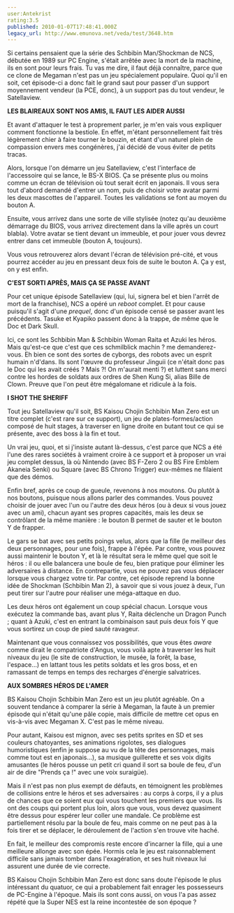 ```yaml
---
user:Antekrist
rating:3.5
published: 2010-01-07T17:48:41.000Z
legacy_url: http://www.emunova.net/veda/test/3648.htm
---
```

Si certains pensaient que la série des Schbibin Man/Shockman de NCS, débutée en 1989 sur PC Engine, s'était arrêtée avec la mort de la machine, ils en sont pour leurs frais. Tu vas me dire, il faut déjà connaître, parce que ce clone de Megaman n'est pas un jeu spécialement populaire. Quoi qu'il en soit, cet épisode-ci a donc fait le grand saut pour passer d'un support moyennement vendeur (la PCE, donc), à un support pas du tout vendeur, le Satellaview.  

  

**LES BLAIREAUX SONT NOS AMIS, IL FAUT LES AIDER AUSSI**  

Et avant d'attaquer le test à proprement parler, je m'en vais vous expliquer comment fonctionne la bestiole. En effet, m'étant personnellement fait très légèrement chier à faire tourner le bouzin, et étant d'un naturel plein de compassion envers mes congénères, j'ai décidé de vous éviter de petits tracas.  

Alors, lorsque l'on démarre un jeu Satellaview, c'est l'interface de l'accessoire qui se lance, le BS-X BIOS. Ça se présente plus ou moins comme un écran de télévision où tout serait écrit en japonais. Il vous sera tout d'abord demandé d'entrer un nom, puis de choisir votre avatar parmi les deux mascottes de l'appareil. Toutes les validations se font au moyen du bouton A.  

Ensuite, vous arrivez dans une sorte de ville stylisée (notez qu'au deuxième démarrage du BIOS, vous arrivez directement dans la ville après un court blabla). Votre avatar se tient devant un immeuble, et pour jouer vous devrez entrer dans cet immeuble (bouton A, toujours).  

Vous vous retrouverez alors devant l'écran de télévision pré-cité, et vous pourrez accéder au jeu en pressant deux fois de suite le bouton A. Ça y est, on y est enfin.  

  

**C'EST SORTI APRÈS, MAIS ÇA SE PASSE AVANT**  

Pour cet unique épisode Satellaview (qui, lui, signera bel et bien l'arrêt de mort de la franchise), NCS a opéré un _reboot_ complet. Et pour cause puisqu'il s'agit d'une _prequel_, donc d'un épisode censé se passer avant les précédents. Tasuke et Kyapiko passent donc à la trappe, de même que le Doc et Dark Skull.  

Ici, ce sont les Schbibin Man & Schbibin Woman Raita et Azuki les héros. Mais qu'est-ce que c'est que ces schmilblick machin ? me demanderez-vous. Eh bien ce sont des sortes de cyborgs, des robots avec un esprit humain n'd'dans. Ils sont l'œuvre du professeur Jinguii (ce n'était donc pas le Doc qui les avait créés ? Mais ?! On m'aurait menti ?) et luttent sans merci contre les hordes de soldats aux ordres de Shen Kung Si, alias Bille de Clown. Preuve que l'on peut être mégalomane et ridicule à la fois.  

  

**I SHOT THE SHERIFF**  

Tout jeu Satellaview qu'il soit, BS Kaisou Chojin Schbibin Man Zero est un titre complet (c'est rare sur ce support), un jeu de plates-formes/action composé de huit stages, à traverser en ligne droite en butant tout ce qui se présente, avec des boss à la fin et tout.  

Un vrai jeu, quoi, et si j'insiste autant là-dessus, c'est parce que NCS a été l'une des rares sociétés à vraiment croire à ce support et à proposer un vrai jeu complet dessus, là où Nintendo (avec BS F-Zero 2 ou BS Fire Emblem Akaneia Senki) ou Square (avec BS Chrono Trigger) eux-mêmes ne filaient que des démos.  

Enfin bref, après ce coup de gueule, revenons à nos moutons. Ou plutôt à nos boutons, puisque nous allons parler des commandes. Vous pouvez choisir de jouer avec l'un ou l'autre des deux héros (ou à deux si vous jouez avec un ami), chacun ayant ses propres capacités, mais les deux se contrôlant de la même manière : le bouton B permet de sauter et le bouton Y de frapper.  

Le gars se bat avec ses petits poings velus, alors que la fille (le meilleur des deux personnages, pour une fois), frappe à l'épée. Par contre, vous pouvez aussi maintenir le bouton Y, et là le résultat sera le même quel que soit le héros : il ou elle balancera une boule de feu, bien pratique pour éliminer les adversaires à distance. En contrepartie, vous ne pouvez pas vous déplacer lorsque vous chargez votre tir. Par contre, cet épisode reprend la bonne idée de Shockman (Schbibin Man 2), à savoir que si vous jouez à deux, l'un peut tirer sur l'autre pour réaliser une méga-attaque en duo.  

Les deux héros ont également un coup spécial chacun. Lorsque vous exécutez la commande bas, avant plus Y, Raita déclenche un Dragon Punch ; quant à Azuki, c'est en entrant la combinaison saut puis deux fois Y que vous sortirez un coup de pied sauté ravageur.  

Maintenant que vous connaissez vos possibilités, que vous êtes _aware_ comme dirait le compatriote d'Angus, vous voilà apte à traverser les huit niveaux du jeu (le site de construction, le musée, la forêt, la base, l'espace...) en lattant tous les petits soldats et les gros boss, et en ramassant de temps en temps des recharges d'énergie salvatrices.  

  

**AUX SOMBRES HÉROS DE L'AMER**  

BS Kaisou Chojin Schbibin Man Zero est un jeu plutôt agréable. On a souvent tendance à comparer la série à Megaman, la faute à un premier épisode qui n'était qu'une pâle copie, mais difficile de mettre cet opus en vis-à-vis avec Megaman X. C'est pas le même niveau.  

Pour autant, Kaisou est mignon, avec ses petits sprites en SD et ses couleurs chatoyantes, ses animations rigolotes, ses dialogues humoristiques (enfin je suppose au vu de la tête des personnages, mais comme tout est en japonais...), sa musique guillerette et ses voix digits amusantes (le héros pousse un petit cri quand il sort sa boule de feu, d'un air de dire "Prends ça !" avec une voix suraigüe).  

Mais il n'est pas non plus exempt de défauts, en témoignent les problèmes de collisions entre le héros et ses adversaires : au corps à corps, il y a plus de chances que ce soient eux qui vous touchent les premiers que vous. Ils ont des coups qui portent plus loin, alors que vous, vous devez quasiment être dessus pour espérer leur coller une mandale. Ce problème est partiellement résolu par la boule de feu, mais comme on ne peut pas à la fois tirer et se déplacer, le déroulement de l'action s'en trouve vite haché.  

En fait, le meilleur des compromis reste encore d'incarner la fille, qui a une meilleure allonge avec son épée. Hormis cela le jeu est raisonnablement difficile sans jamais tomber dans l'exagération, et ses huit niveaux lui assurent une durée de vie correcte.  

BS Kaisou Chojin Schbibin Man Zero est donc sans doute l'épisode le plus intéressant du quatuor, ce qui a probablement fait enrager les possesseurs de PC-Engine à l'époque. Mais ils sont cons aussi, on vous l'a pas assez répété que la Super NES est la reine incontestée de son époque ?